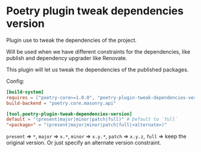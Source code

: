 # Poetry plugin tweak dependencies version

Plugin use to tweak the dependencies of the project.

Will be used when we have different constraints for the dependencies, like publish and dependency upgrader like Renovate.

This plugin will let us tweak the dependencies of the published packages.

Config:

```toml
[build-system]
requires = ["poetry-core>=1.0.0", "poetry-plugin-tweak-dependencies-version"]
build-backend = "poetry.core.masonry.api"

[tool.poetry-plugin-tweak-dependencies-version]
default = "(present|major|minor|patch|full)" # Default to `full`
"<package>" = "(present|major|minor|patch|full|<alternate>)"
```

`present` => `*`, `major` => `x.*`, `minor` => `x.y.*`, `patch` => `x.y.z`, `full` => keep the original version.
Or just specify an alternate version constraint.

